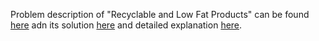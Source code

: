 Problem description of "Recyclable and Low Fat Products" can be found [here](https://leetcode.com/problems/is-graph-bipartite/) adn its solution [here](https://leetcode.com/problems/recyclable-and-low-fat-products/description/?envType=study-plan-v2&id=top-sql-50) and detailed explanation [here](https://leetcode.com/problems/recyclable-and-low-fat-products/solutions/3540960/sql-solution-well-explained/). 
